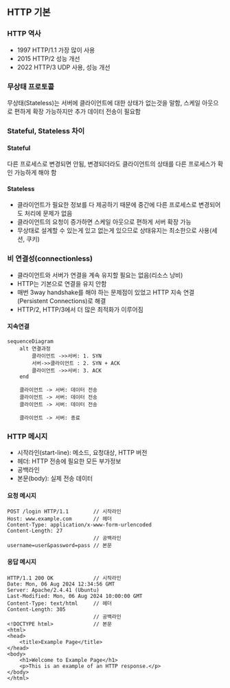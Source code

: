 ## HTTP 기본

### HTTP 역사

- 1997 HTTP/1.1 가장 많이 사용
- 2015 HTTP/2 성능 개선
- 2022 HTTP/3 UDP 사용, 성능 개선

### 무상태 프로토콜

무상태(Stateless)는 서버에 클라이언트에 대한 상태가 없는것을 말함, 스케일 아웃으로 편하게 확장 가능하지만 추가 데이터 전송이 필요함

### Stateful, Stateless 차이

#### Stateful

다른 프로세스로 변경되면 안됨, 변경되더라도 클라이언트의 상태를 다른 프로세스가 확인 가능하게 해야 함

#### Stateless

- 클라이언트가 필요한 정보를 다 제공하기 때문에 중간에 다른 프로세스로 변경되어도 처리에 문제가 없음
- 클라이언트의 요청이 증가하면 스케일 아웃으로 편하게 서버 확장 가능
- 무상태로 설계할 수 있는게 있고 없는게 있으므로 상태유지는 최소한으로 사용(세션, 쿠키)

### 비 연결성(connectionless)

- 클라이언트와 서버가 연결을 계속 유지할 필요는 없음(리소스 낭비)
- HTTP는 기본으로 연결을 유지 안함
- 매번 3way handshake를 해야 하는 문제점이 있었고 HTTP 지속 연결(Persistent Connections)로 해결
- HTTP/2, HTTP/3에서 더 많은 최적화가 이루어짐

#### 지속연결

```mermaid
sequenceDiagram
    alt 연결과정
        클라이언트 ->>서버: 1. SYN
        서버->>클라이언트 : 2. SYN + ACK
        클라이언트 ->>서버: 3. ACK
    end
    
    클라이언트 -> 서버: 데이터 전송
    클라이언트 -> 서버: 데이터 전송
    클라이언트 -> 서버: 데이터 전송

    클라이언트 -> 서버: 종료

```

### HTTP 메시지

- 시작라인(start-line): 메소드, 요청대상, HTTP 버전
- 헤더: HTTP 전송에 필요한 모든 부가정보
- 공백라인
- 본문(body): 실제 전송 데이터

#### 요청 메시지

```text
POST /login HTTP/1.1        // 시작라인
Host: www.example.com       // 헤더
Content-Type: application/x-www-form-urlencoded
Content-Length: 27
                            // 공백라인
username=user&password=pass // 본문
```

#### 응답 메시지

```text
HTTP/1.1 200 OK             // 시작라인
Date: Mon, 06 Aug 2024 12:34:56 GMT
Server: Apache/2.4.41 (Ubuntu)
Last-Modified: Mon, 06 Aug 2024 10:00:00 GMT
Content-Type: text/html     // 헤더
Content-Length: 305
                            // 공백라인
<!DOCTYPE html>             // 본문
<html>
<head>
    <title>Example Page</title>
</head>
<body>
    <h1>Welcome to Example Page</h1>
    <p>This is an example of an HTTP response.</p>
</body>
</html>
```
